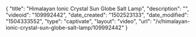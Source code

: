 {
    "title": "Himalayan Ionic Crystal Sun Globe Salt Lamp",
    "description": "",
    "videoid": "109992442",
    "date_created": "1502523133",
    "date_modified": "1504333552",
    "type": "captivate",
    "layout": "video",
    "url": "\/v\/himalayan-ionic-crystal-sun-globe-salt-lamp\/109992442"
}